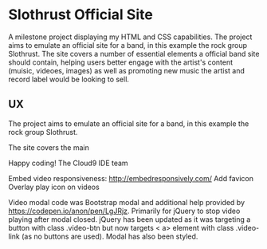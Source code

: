 
Slothrust Official Site
=============
A milestone project displaying my HTML and CSS capabilities.
The project aims to emulate an official site for a band, in this example the rock group Slothrust.
The site covers a number of essential elements a official band site should contain, helping users better engage with the artist's content (muisic, videoes, images) as well as promoting new music the artist and record label would be looking to sell.

UX
---------------



The project aims to emulate an official site for a band, in this example the rock group Slothrust. 

The site covers the main 

Happy coding!
The Cloud9 IDE team

Embed video responsiveness: http://embedresponsively.com/
Add favicon
Overlay play icon on videos

Video modal code was Bootstrap modal and additional help provided by https://codepen.io/anon/pen/LgJRjz. Primarily for jQuery to stop video playing after modal closed. jQuery has been updated
as it was targeting a button with class .video-btn but now targets < a> element with class .video-link (as no buttons are used). Modal has also been styled.


